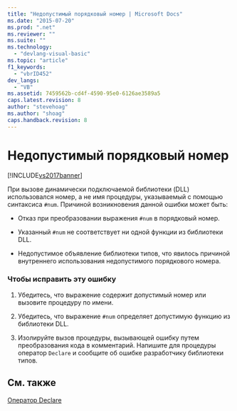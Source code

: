 ```yaml
---
title: "Недопустимый порядковый номер | Microsoft Docs"
ms.date: "2015-07-20"
ms.prod: ".net"
ms.reviewer: ""
ms.suite: ""
ms.technology: 
  - "devlang-visual-basic"
ms.topic: "article"
f1_keywords: 
  - "vbrID452"
dev_langs: 
  - "VB"
ms.assetid: 7459562b-cd4f-4590-95e0-6126ae3589a5
caps.latest.revision: 8
author: "stevehoag"
ms.author: "shoag"
caps.handback.revision: 8
---
```

# Недопустимый порядковый номер
[!INCLUDE[vs2017banner](../../../visual-basic/includes/vs2017banner.md)]

При вызове динамически подключаемой библиотеки \(DLL\) использовался номер, а не имя процедуры, указываемый с помощью синтаксиса `#num`.  Причиной возникновения данной ошибки может быть:  
  
-   Отказ при преобразовании выражения `#num` в порядковый номер.  
  
-   Указанный `#num` не соответствует ни одной функции из библиотеки DLL.  
  
-   Недопустимое объявление библиотеки типов, что явилось причиной внутреннего использования недопустимого порядкового номера.  
  
### Чтобы исправить эту ошибку  
  
1.  Убедитесь, что выражение содержит допустимый номер или вызовите процедуру по имени.  
  
2.  Убедитесь, что выражение `#num` определяет допустимую функцию из библиотеки DLL.  
  
3.  Изолируйте вызов процедуры, вызывающей ошибку путем преобразования кода в комментарий.  Напишите для процедуры оператор `Declare` и сообщите об ошибке разработчику библиотеки типов.  
  
## См. также  
 [Оператор Declare](../../../visual-basic/language-reference/statements/declare-statement.md)